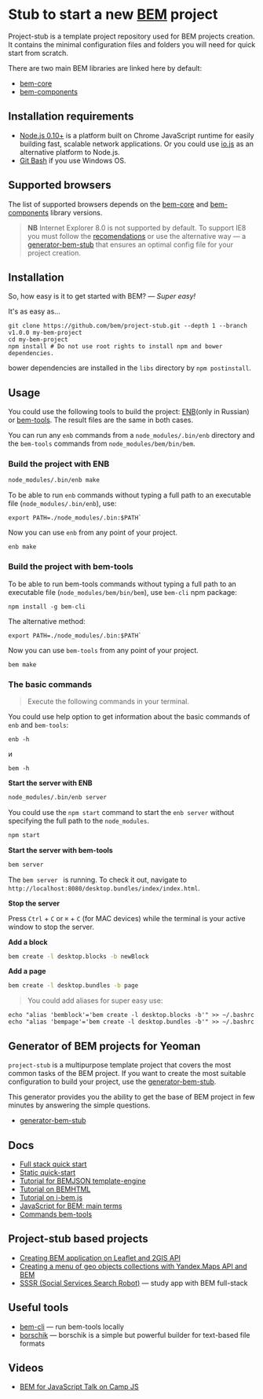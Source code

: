# Stub to start a new [BEM](https://bem.info) project

Project-stub is a template project repository used for BEM projects creation. It contains the minimal configuration files and folders you will need for quick start from scratch.

There are two main BEM libraries are linked here by default:

* [bem-core](https://github.com/bem/bem-core)
* [bem-components](https://github.com/bem/bem-components)

## Installation requirements

* [Node.js 0.10+](http://nodejs.org) is a platform built on Chrome JavaScript runtime for easily building fast, scalable network applications. Or you could use [io.js](https://iojs.org/en/index.html) as an alternative platform to Node.js.
* [Git Bash](http://msysgit.github.io/) if you use Windows OS.

## Supported browsers

The list of supported browsers depends on the [bem-core](https://en.bem.info/libs/bem-core/current/#supported-browsers) and [bem-components](https://en.bem.info/libs/bem-components/current/#supported-browsers) library versions.

>**NB** Internet Explorer 8.0 is not supported by default. To support IE8 you must follow the [recomendations](https://en.bem.info/libs/bem-components/v2.1.0/#support-ie8) or use the alternative way — a [generator-bem-stub](https://en.bem.info/tools/bem/bem-stub/) that ensures an optimal config file for your project creation.

## Installation

So, how easy is it to get started with BEM? — *Super easy!*

It's as easy as...

```
git clone https://github.com/bem/project-stub.git --depth 1 --branch v1.0.0 my-bem-project
cd my-bem-project
npm install # Do not use root rights to install npm and bower dependencies.
```

bower dependencies are installed in the `libs` directory by `npm postinstall`.

## Usage

You could use the following tools to build the project: [ENB](https://ru.bem.info/tools/bem/enb-bem-techs/)(only in Russian) or [bem-tools](https://bem.info/tools/bem/bem-tools/). The result files are the same in both cases.

You can run any `enb` commands from a `node_modules/.bin/enb` directory and the `bem-tools` commands from `node_modules/bem/bin/bem`.

### Build the project with ENB

```bash
node_modules/.bin/enb make
```

To be able to run `enb` commands without typing a full path to an executable file (`node_modules/.bin/enb`), use:

```
export PATH=./node_modules/.bin:$PATH`
```

Now you can use `enb` from any point of your project.

```
enb make
```

### Build the project with bem-tools

To be able to run bem-tools commands without typing a full path to an executable file (`node_modules/bem/bin/bem`), use `bem-cli` npm package:

```
npm install -g bem-cli
```

The alternative method:

```
export PATH=./node_modules/.bin:$PATH`
```

Now you can use `bem-tools` from any point of your project.

```
bem make
```

### The basic commands

>Execute the following commands in your terminal.

You could use help option to get information about the basic commands of `enb` and `bem-tools`:

```
enb -h
```
и

```
bem -h
```

**Start the server with ENB**

```bash
node_modules/.bin/enb server
```

You could use the `npm start` command to start the `enb server` without specifying the full path to the `node_modules`.

```bash
npm start
```

**Start the server with bem-tools**

```bash
bem server
```

The `bem server ` is running. To check it out, navigate to `http://localhost:8080/desktop.bundles/index/index.html`.

**Stop the server**

Press `Ctrl` + `C` or `⌘` + `C` (for MAC devices) while the terminal is your active window to stop the server.

**Add a block**

```bash
bem create -l desktop.blocks -b newBlock
```

**Add a page**

```bash
bem create -l desktop.bundles -b page
```

>You could add aliases for super easy use:<br>
```
echo "alias 'bemblock'='bem create -l desktop.blocks -b'" >> ~/.bashrc
echo "alias 'bempage'='bem create -l desktop.bundles -b'" >> ~/.bashrc
```

## Generator of BEM projects for Yeoman

`project-stub` is a multipurpose template project that covers the most common tasks of the BEM project. If you want to create the most suitable configuration to build your project, use the [generator-bem-stub](https://en.bem.info/tools/bem/bem-stub/).

This generator provides you the ability to get the base of BEM project in few minutes by answering the simple questions.
- [generator-bem-stub](https://en.bem.info/tools/bem/bem-stub/)

## Docs

- [Full stack quick start](https://en.bem.info/articles/start-with-project-stub/)
- [Static quick-start](https://en.bem.info/tutorials/quick-start-static/)
- [Tutorial for BEMJSON template-engine](https://en.bem.info/technology/bemjson/current/bemjson/)
- [Tutorial on BEMHTML](https://en.bem.info/libs/bem-core/2.0.0/bemhtml/reference/)
- [Tutorial on i-bem.js](https://en.bem.info/tutorials/bem-js-tutorial/)
- [JavaScript for BEM: main terms](https://en.bem.info/articles/bem-js-main-terms/)
- [Commands bem-tools](https://en.bem.info/tools/bem/bem-tools/commands/)

## Project-stub based projects

- [Creating BEM application on Leaflet and 2GIS API](https://en.bem.info/tutorials/firm-card-story/)
- [Creating a menu of geo objects collections with Yandex.Maps API and BEM](https://en.bem.info/tutorials/yamapsbem/)
- [SSSR (Social Services Search Robot)](https://github.com/bem/sssr) — study app with BEM full-stack

## Useful tools

- [bem-cli](https://en.bem.info/blog/bem-cli/) — run bem-tools locally
- [borschik](https://en.bem.info/tools/optimizers/borschik/) — borschik is a simple but powerful builder for text-based file formats

## Videos
- [BEM for JavaScript Talk on Camp JS](https://en.bem.info/talks/campjs-melbourne-2014/)
